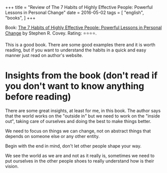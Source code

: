 +++
title = "Review of The 7 Habits of Highly Effective People: Powerful Lessons in Personal Change"
date = 2016-05-02
tags = [
    "english",
    "books",
]
+++

Book: [The 7 Habits of Highly Effective People: Powerful Lessons in Personal Change](https://www.goodreads.com/book/show/36072) by Stephen R. Covey. Rating: ⭐️⭐️⭐️⭐️.

This is a good book. There are some good examples there and it is worth reading, but if you want to understand the habits in a quick and easy manner just read on author's website.

# Insights from the book (don't read if you don't want to know anything before reading)

There are some great insights, at least for me, in this book. The author says that the world works on the "outside in" but we need to work on the "inside out", taking care of ourselves and doing the best to make things better.

We need to focus on things we can change, not on abstract things that depends on someone else or any other entity.

Begin with the end in mind, don't let other people shape your way.

We see the world as we are and not as it really is, sometimes we need to put ourselves in the other people shoes to really understand how is their vision.
